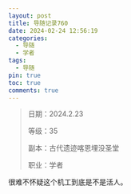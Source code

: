 ```yaml
---
layout: post
title: 导随记录760
date: 2024-02-24 12:56:19
categories:
  - 导随
  - 学者
tags:
  - 导随
pin: true
toc: true
comments: true
---
```

> 日期：2024.2.23
>
> 等级：35
>
> 副本：古代遗迹喀恩埋没圣堂
>
> 职业：学者

很难不怀疑这个机工到底是不是活人。